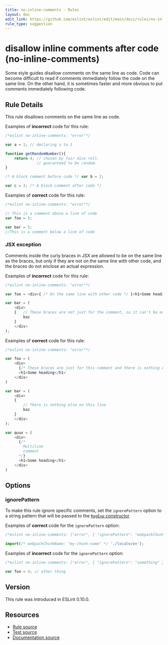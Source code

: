 ```yaml
---
title: no-inline-comments - Rules
layout: doc
edit_link: https://github.com/eslint/eslint/edit/main/docs/rules/no-inline-comments.md
rule_type: suggestion
---
```

<!-- Note: No pull requests accepted for this file. See README.md in the root directory for details. -->

# disallow inline comments after code (no-inline-comments)

Some style guides disallow comments on the same line as code. Code can become difficult to read if comments immediately follow the code on the same line.
On the other hand, it is sometimes faster and more obvious to put comments immediately following code.

## Rule Details

This rule disallows comments on the same line as code.

Examples of **incorrect** code for this rule:

```js
/*eslint no-inline-comments: "error"*/

var a = 1; // declaring a to 1

function getRandomNumber(){
    return 4; // chosen by fair dice roll.
              // guaranteed to be random.
}

/* A block comment before code */ var b = 2;

var c = 3; /* A block comment after code */
```

Examples of **correct** code for this rule:

```js
/*eslint no-inline-comments: "error"*/

// This is a comment above a line of code
var foo = 5;

var bar = 5;
//This is a comment below a line of code
```

### JSX exception

Comments inside the curly braces in JSX are allowed to be on the same line as the braces, but only if they are not on the same line with other code, and the braces do not enclose an actual expression.

Examples of **incorrect** code for this rule:

```js
/*eslint no-inline-comments: "error"*/

var foo = <div>{ /* On the same line with other code */ }<h1>Some heading</h1></div>;

var bar = (
    <div>
    {   // These braces are not just for the comment, so it can't be on the same line
        baz
    }
    </div>
);
```

Examples of **correct** code for this rule:

```js
/*eslint no-inline-comments: "error"*/

var foo = (
    <div>
      {/* These braces are just for this comment and there is nothing else on this line */}
      <h1>Some heading</h1>
    </div>
)

var bar = (
    <div>
    {
        // There is nothing else on this line
        baz
    }
    </div>
);

var quux = (
    <div>
      {/*
        Multiline
        comment
      */}
      <h1>Some heading</h1>
    </div>
)
```

## Options

### ignorePattern

To make this rule ignore specific comments, set the `ignorePattern` option to a string pattern that will be passed to the [`RegExp` constructor](https://developer.mozilla.org/en-US/docs/Web/JavaScript/Reference/Global_Objects/RegExp/RegExp).

Examples of **correct** code for the `ignorePattern` option:

```js
/*eslint no-inline-comments: ["error", { "ignorePattern": "webpackChunkName:\\s.+" }]*/

import(/* webpackChunkName: "my-chunk-name" */ './locale/en');
```

Examples of **incorrect** code for the `ignorePattern` option:

```js
/*eslint no-inline-comments: ["error", { "ignorePattern": "something" }] */

var foo = 4; // other thing
```

## Version

This rule was introduced in ESLint 0.10.0.

## Resources

* [Rule source](https://github.com/eslint/eslint/tree/HEAD/lib/rules/no-inline-comments.js)
* [Test source](https://github.com/eslint/eslint/tree/HEAD/tests/lib/rules/no-inline-comments.js)
* [Documentation source](https://github.com/eslint/eslint/tree/HEAD/docs/rules/no-inline-comments.md)
